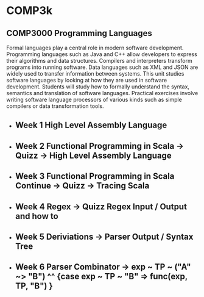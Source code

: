 # COMP3k
## COMP3000 Programming Languages 

Formal languages play a central role in modern software development. Programming languages such as Java and C++ allow developers to express their algorithms and data structures. Compilers and interpreters transform programs into running software. Data languages such as XML and JSON are widely used to transfer information between systems. This unit studies software languages by looking at how they are used in software development. Students will study how to formally understand the syntax, semantics and translation of software languages. Practical exercises involve writing software language processors of various kinds such as simple compilers or data transformation tools.

- ## Week 1 High Level Assembly Language
- ## Week 2 Functional Programming in Scala -> Quizz -> High Level Assembly Language 
- ## Week 3 Functional Programming in Scala Continue -> Quizz -> Tracing Scala 
- ## Week 4 Regex -> Quizz Regex Input / Output and how to
- ## Week 5 Deriviations -> Parser Output / Syntax Tree 
- ## Week 6 Parser Combinator -> exp ~ TP ~ ("A" ~> "B") ^^ {case exp ~ TP ~ "B" => func(exp, TP, "B") }


